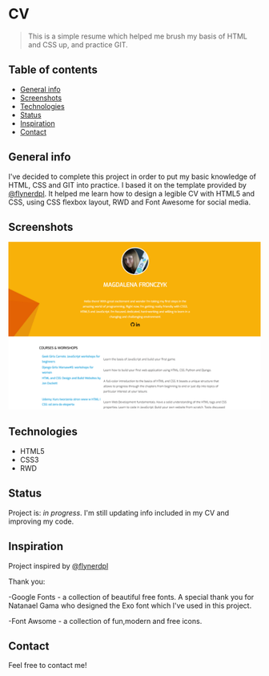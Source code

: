 # CV

> This is a simple resume which helped me brush my basis of HTML and CSS up, and practice GIT.

## Table of contents

- [General info](#general-info)
- [Screenshots](#screenshots)
- [Technologies](#technologies)
- [Status](#status)
- [Inspiration](#inspiration)
- [Contact](#contact)

## General info

I've decided to complete this project in order to put my basic knowledge of HTML, CSS and GIT into practice. I based it on the template provided by [@flynerdpl](https://www.flynerd.pl/). It helped me learn how to design a legible CV with HTML5 and CSS, using CSS flexbox layout, RWD and Font Awesome for social media.

## Screenshots

![Example screenshot](./img/screenshot.png)

## Technologies

- HTML5
- CSS3
- RWD

## Status

Project is: _in progress_. I'm still updating info included in my CV and improving my code.

## Inspiration

Project inspired by [@flynerdpl](https://www.flynerd.pl/)

Thank you:

-Google Fonts - a collection of beautiful free fonts. A special thank you for Natanael Gama who designed the Exo font which I've used in this project.

-Font Awsome - a collection of fun,modern and free icons.

## Contact

Feel free to contact me!
